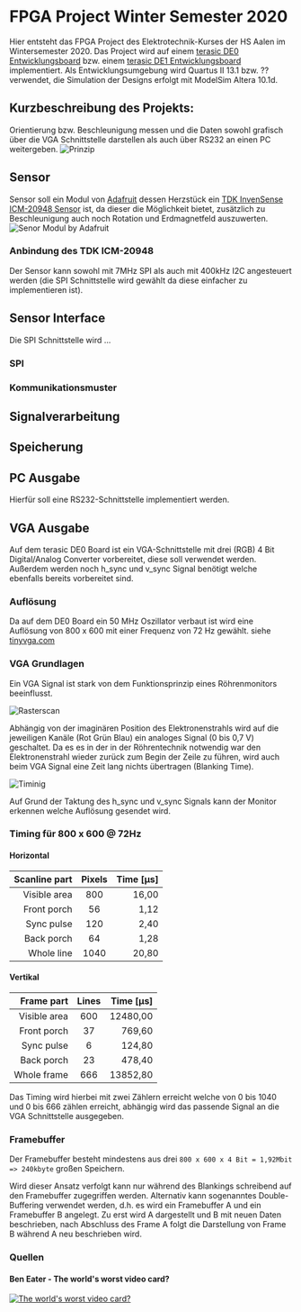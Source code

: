 
# FPGA Project Winter Semester 2020
Hier entsteht das FPGA Project des Elektrotechnik-Kurses der HS Aalen im Wintersemester 2020.
Das Project wird auf einem [terasic DE0 Entwicklungsboard](https://www.terasic.com.tw/cgi-bin/page/archive_download.pl?Language=English&No=364&FID=0c266381d75ef92a8291c5bbdd5b07eb) bzw. einem [terasic DE1 Entwicklungsboard](https://www.terasic.com.tw/cgi-bin/page/archive_download.pl?Language=English&No=836&FID=3a3708b0790bb9c721f94909c5ac96d6) implementiert. Als Entwicklungsumgebung wird Quartus II 13.1 bzw. ?? verwendet, die Simulation der Designs erfolgt mit ModelSim Altera 10.1d.

## Kurzbeschreibung des Projekts:
Orientierung bzw. Beschleunigung messen und die Daten sowohl grafisch über die VGA Schnittstelle darstellen als auch über RS232 an einen PC weitergeben.
![Prinzip](https://raw.githubusercontent.com/lmai95/FPGA_Project_WS2020/main/documentation/pics/Beschl-VGA.jpg)
## Sensor
Sensor soll ein Modul von [Adafruit](https://learn.adafruit.com/adafruit-tdk-invensense-icm-20948-9-dof-imu) dessen Herzstück ein [TDK InvenSense ICM-20948 Sensor](https://invensense.tdk.com/products/motion-tracking/9-axis/icm-20948/) ist, da dieser die Möglichkeit bietet, zusätzlich zu Beschleunigung auch noch Rotation und Erdmagnetfeld auszuwerten.
![Senor Modul by Adafruit](https://cdn-learn.adafruit.com/assets/assets/000/093/833/medium800/sensors_edit4554_iso_ORIG_2020_07.png?1596657840)

### Anbindung des TDK ICM-20948
Der Sensor kann sowohl mit 7MHz SPI als auch mit 400kHz I2C angesteuert werden (die SPI Schnittstelle wird gewählt da diese einfacher zu implementieren ist).

## Sensor Interface
Die SPI Schnittstelle wird ...

### SPI

### Kommunikationsmuster

## Signalverarbeitung

## Speicherung

## PC Ausgabe
Hierfür soll eine RS232-Schnittstelle implementiert werden.

## VGA Ausgabe
Auf dem terasic DE0 Board ist ein VGA-Schnittstelle mit drei (RGB)  4 Bit Digital/Analog Converter vorbereitet, diese soll verwendet werden.  Außerdem werden noch h_sync und v_sync Signal benötigt welche ebenfalls bereits vorbereitet sind.
### Auflösung
Da auf dem DE0 Board ein 50 MHz Oszillator verbaut ist wird eine Auflösung von 800 x 600 mit einer Frequenz von 72 Hz gewählt.
siehe [tinyvga.com](http://tinyvga.com/vga-timing/800x600@72Hz)
### VGA Grundlagen
Ein VGA Signal ist stark von dem Funktionsprinzip eines Röhrenmonitors  beeinflusst.

 ![Rasterscan](https://upload.wikimedia.org/wikipedia/commons/thumb/7/72/Raster-scan.svg/1280px-Raster-scan.svg.png)

 Abhängig von der imaginären Position des Elektronenstrahls wird auf die jeweiligen Kanäle (Rot Grün Blau) ein analoges Signal (0 bis 0,7 V) geschaltet. Da es es in der in der Röhrentechnik notwendig war den Elektronenstrahl wieder zurück zum Begin der Zeile zu führen, wird auch beim VGA Signal eine Zeit lang nichts übertragen (Blanking Time).    

![Timinig](https://www.digikey.com/eewiki/download/attachments/15925278/signal_timing_diagram.jpg?version=1&modificationDate=1368216804290&api=v2)

Auf Grund der Taktung des h_sync und v_sync Signals kann der Monitor erkennen welche Auflösung gesendet wird.
### Timing für 800 x 600 @ 72Hz
#### Horizontal
|Scanline part	|Pixels	|Time [µs]|
|---:            |:---:    |---:|
|Visible area	  |800	  |16,00       |
|Front porch    |	56	  |1,12     |
|Sync pulse     |	120	  |2,40      |
|Back porch     |	64	  |1,28     |
|Whole line     |	1040  |20,80     |

#### Vertikal
|Frame part	    |Lines	 |Time [µs]|
|---:            |:---:     | ---:      |
|Visible area	  |600	   |12480,00
|Front porch    |	37	   |769,60
|Sync pulse	    |6	     |124,80
|Back porch	    |23	     |478,40
|Whole frame	  |666	   |13852,80

Das Timing wird hierbei mit zwei Zählern erreicht welche von 0 bis 1040 und 0 bis 666 zählen erreicht, abhängig wird das passende Signal an die VGA Schnittstelle ausgegeben. 

### Framebuffer
Der Framebuffer besteht mindestens aus drei `800 x 600 x 4 Bit = 1,92Mbit => 240kbyte`  großen Speichern.

Wird dieser Ansatz verfolgt kann nur während des Blankings schreibend auf den Framebuffer zugegriffen werden. Alternativ kann sogenanntes Double-Buffering verwendet werden, d.h. es wird ein Framebuffer A und ein Framebuffer B angelegt. Zu erst wird A dargestellt und B mit neuen Daten beschrieben, nach Abschluss des Frame A folgt die Darstellung von Frame B während A neu beschrieben wird.
### Quellen
#### Ben Eater - The world's worst video card?
[![The world's worst video card?](http://img.youtube.com/vi/l7rce6IQDWs/0.jpg)](http://www.youtube.com/watch?v=l7rce6IQDWs "")
